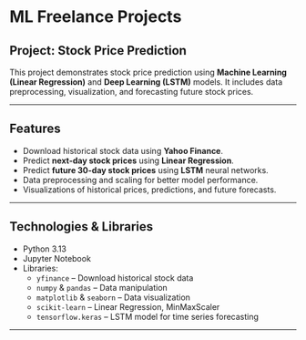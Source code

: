 # ML Freelance Projects

## Project: Stock Price Prediction

This project demonstrates stock price prediction using **Machine Learning (Linear Regression)** and **Deep Learning (LSTM)** models. It includes data preprocessing, visualization, and forecasting future stock prices.

---

## Features

- Download historical stock data using **Yahoo Finance**.
- Predict **next-day stock prices** using **Linear Regression**.
- Predict **future 30-day stock prices** using **LSTM** neural networks.
- Data preprocessing and scaling for better model performance.
- Visualizations of historical prices, predictions, and future forecasts.

---

## Technologies & Libraries

- Python 3.13  
- Jupyter Notebook  
- Libraries:
  - `yfinance` – Download historical stock data  
  - `numpy` & `pandas` – Data manipulation  
  - `matplotlib` & `seaborn` – Data visualization  
  - `scikit-learn` – Linear Regression, MinMaxScaler  
  - `tensorflow.keras` – LSTM model for time series forecasting  

---
